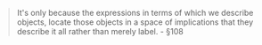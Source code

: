 > It's only because the expressions in terms of which we describe 
objects, locate those objects in a space of implications that they describe it 
all rather than merely label. - §108
